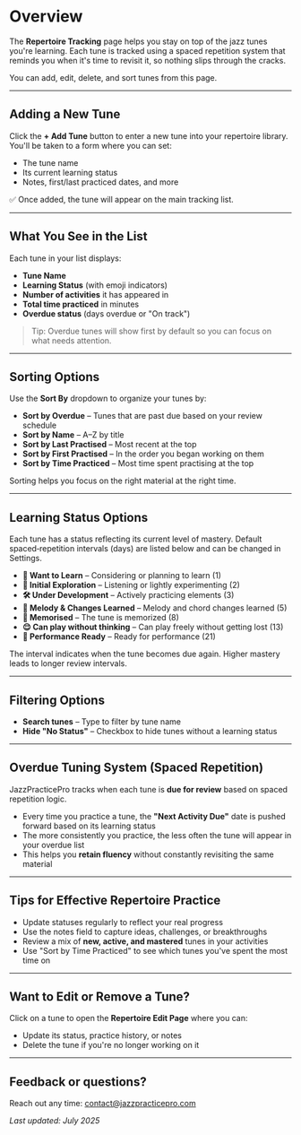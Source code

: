 # Overview

The **Repertoire Tracking** page helps you stay on top of the jazz tunes you're learning. Each tune is tracked using a spaced repetition system that reminds you when it's time to revisit it, so nothing slips through the cracks.

You can add, edit, delete, and sort tunes from this page.

---

## Adding a New Tune

Click the **+ Add Tune** button to enter a new tune into your repertoire library. You'll be taken to a form where you can set:

- The tune name
- Its current learning status
- Notes, first/last practiced dates, and more

✅ Once added, the tune will appear on the main tracking list.

---

## What You See in the List

Each tune in your list displays:

- **Tune Name**
- **Learning Status** (with emoji indicators)
- **Number of activities** it has appeared in
- **Total time practiced** in minutes
- **Overdue status** (days overdue or "On track")

> Tip: Overdue tunes will show first by default so you can focus on what needs attention.

---

## Sorting Options

Use the **Sort By** dropdown to organize your tunes by:

- **Sort by Overdue** – Tunes that are past due based on your review schedule
- **Sort by Name** – A–Z by title
- **Sort by Last Practised** – Most recent at the top
- **Sort by First Practised** – In the order you began working on them
- **Sort by Time Practiced** – Most time spent practising at the top

Sorting helps you focus on the right material at the right time.

---

## Learning Status Options

Each tune has a status reflecting its current level of mastery. Default spaced‑repetition intervals (days) are listed below and can be changed in Settings.

- **💭 Want to Learn** – Considering or planning to learn (1)
- **🧐 Initial Exploration** – Listening or lightly experimenting (2)
- **🛠 Under Development** – Actively practicing elements (3)
- **🎵 Melody & Changes Learned** – Melody and chord changes learned (5)
- **🧠 Memorised** – The tune is memorized (8)
- **😌 Can play without thinking** – Can play freely without getting lost (13)
- **🎤 Performance Ready** – Ready for performance (21)

The interval indicates when the tune becomes due again. Higher mastery leads to longer review intervals.

---

## Filtering Options

- **Search tunes** – Type to filter by tune name
- **Hide "No Status"** – Checkbox to hide tunes without a learning status

---

## Overdue Tuning System (Spaced Repetition)

JazzPracticePro tracks when each tune is **due for review** based on spaced repetition logic.

- Every time you practice a tune, the **"Next Activity Due"** date is pushed forward based on its learning status
- The more consistently you practice, the less often the tune will appear in your overdue list
- This helps you **retain fluency** without constantly revisiting the same material

---

## Tips for Effective Repertoire Practice

- Update statuses regularly to reflect your real progress
- Use the notes field to capture ideas, challenges, or breakthroughs
- Review a mix of **new, active, and mastered** tunes in your activities
- Use "Sort by Time Practiced" to see which tunes you've spent the most time on

---

## Want to Edit or Remove a Tune?

Click on a tune to open the **Repertoire Edit Page** where you can:

- Update its status, practice history, or notes
- Delete the tune if you're no longer working on it

---

## Feedback or questions?

Reach out any time: [contact@jazzpracticepro.com](mailto:contact@jazzpracticepro.com)

_Last updated: July 2025_
